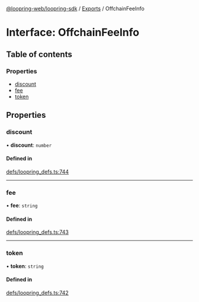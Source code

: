 [@loopring-web/loopring-sdk](../README.md) / [Exports](../modules.md) / OffchainFeeInfo

# Interface: OffchainFeeInfo

## Table of contents

### Properties

- [discount](OffchainFeeInfo.md#discount)
- [fee](OffchainFeeInfo.md#fee)
- [token](OffchainFeeInfo.md#token)

## Properties

### discount

• **discount**: `number`

#### Defined in

[defs/loopring_defs.ts:744](https://github.com/Loopring/loopring_sdk/blob/fd60be9/src/defs/loopring_defs.ts#L744)

___

### fee

• **fee**: `string`

#### Defined in

[defs/loopring_defs.ts:743](https://github.com/Loopring/loopring_sdk/blob/fd60be9/src/defs/loopring_defs.ts#L743)

___

### token

• **token**: `string`

#### Defined in

[defs/loopring_defs.ts:742](https://github.com/Loopring/loopring_sdk/blob/fd60be9/src/defs/loopring_defs.ts#L742)
